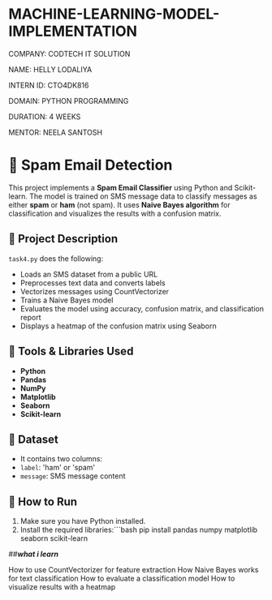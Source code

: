 # MACHINE-LEARNING-MODEL-IMPLEMENTATION

COMPANY: CODTECH IT SOLUTION

NAME: HELLY LODALIYA

INTERN ID: CTO4DK816

DOMAIN: PYTHON PROGRAMMING

DURATION: 4 WEEKS

MENTOR: NEELA SANTOSH

# 📧 Spam Email Detection 

This project implements a **Spam Email Classifier** using Python and Scikit-learn. The model is trained on SMS message data to classify messages as either **spam** or **ham** (not spam). It uses **Naive Bayes algorithm** for classification and visualizes the results with a confusion matrix.

## 📌 Project Description

`task4.py` does the following:
- Loads an SMS dataset from a public URL
- Preprocesses text data and converts labels
- Vectorizes messages using CountVectorizer
- Trains a Naive Bayes model
- Evaluates the model using accuracy, confusion matrix, and classification report
- Displays a heatmap of the confusion matrix using Seaborn

## 🧰 Tools & Libraries Used

- **Python**
- **Pandas**
- **NumPy**
- **Matplotlib**
- **Seaborn**
- **Scikit-learn**

## 📁 Dataset

- It contains two columns:
- `label`: 'ham' or 'spam'
- `message`: SMS message content

## 🚀 How to Run

1. Make sure you have Python installed.
2. Install the required libraries:```bash pip install pandas numpy matplotlib seaborn scikit-learn

##***what i learn***

How to use CountVectorizer for feature extraction
How Naive Bayes works for text classification
How to evaluate a classification model
How to visualize results with a heatmap

